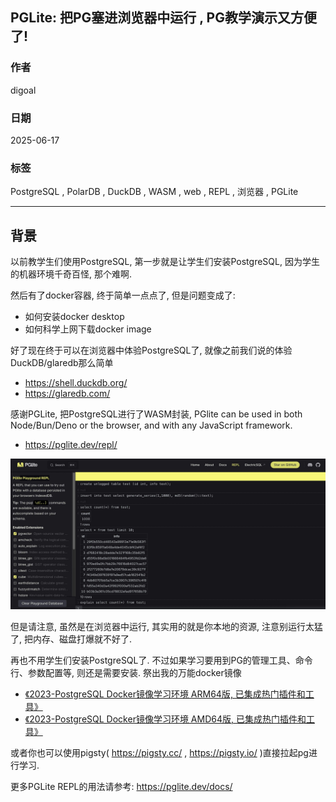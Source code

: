 ## PGLite: 把PG塞进浏览器中运行 , PG教学演示又方便了!   
              
### 作者              
digoal              
              
### 日期              
2025-06-17              
              
### 标签              
PostgreSQL , PolarDB , DuckDB , WASM , web , REPL , 浏览器 , PGLite     
              
----              
              
## 背景        
以前教学生们使用PostgreSQL, 第一步就是让学生们安装PostgreSQL, 因为学生的机器环境千奇百怪, 那个难啊.  
  
然后有了docker容器, 终于简单一点点了, 但是问题变成了:   
- 如何安装docker desktop  
- 如何科学上网下载docker image  
  
好了现在终于可以在浏览器中体验PostgreSQL了, 就像之前我们说的体验DuckDB/glaredb那么简单  
- https://shell.duckdb.org/  
- https://glaredb.com/  
  
感谢PGLite, 把PostgreSQL进行了WASM封装, PGlite can be used in both Node/Bun/Deno or the browser, and with any JavaScript framework.  
- https://pglite.dev/repl/  
  
![pic](20250617_05_pic_001.jpg)  
  
但是请注意, 虽然是在浏览器中运行, 其实用的就是你本地的资源, 注意别运行太猛了, 把内存、磁盘打爆就不好了.  
  
再也不用学生们安装PostgreSQL了. 不过如果学习要用到PG的管理工具、命令行、参数配置等, 则还是需要安装. 祭出我的万能docker镜像  
- [《2023-PostgreSQL Docker镜像学习环境 ARM64版, 已集成热门插件和工具》](../202308/20230814_02.md)       
- [《2023-PostgreSQL Docker镜像学习环境 AMD64版, 已集成热门插件和工具》](../202307/20230710_03.md)       
  
或者你也可以使用pigsty( https://pigsty.cc/  ,  https://pigsty.io/ )直接拉起pg进行学习.    
  
更多PGLite REPL的用法请参考: https://pglite.dev/docs/  
    
